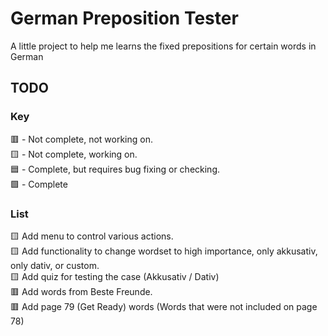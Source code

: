 # German Preposition Tester
A little project to help me learns the fixed prepositions for certain words in German

## TODO
### Key
🟥 - Not complete, not working on.\
🟨 - Not complete, working on.\
🟦 - Complete, but requires bug fixing or checking.\
🟩 - Complete

### List
🟨 Add menu to control various actions.\
🟨 Add functionality to change wordset to high importance, only akkusativ, only dativ, or custom.\
🟨 Add quiz for testing the case (Akkusativ / Dativ)\
🟥 Add words from Beste Freunde.\
🟥 Add page 79 (Get Ready) words (Words that were not included on page 78)

